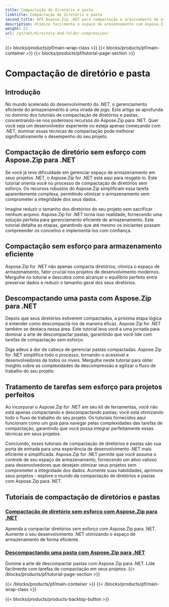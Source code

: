 ```yaml
---
title: Compactação de diretório e pasta
linktitle: Compactação de diretório e pasta
second_title: API Aspose.Zip .NET para compactação e arquivamento de arquivos
description: Otimize facilmente o espaço de armazenamento com Aspose.Zip for .NET. Aprenda técnicas de compactação e descompactação de diretório para aprimorar seus projetos de desenvolvimento .NET.
weight: 22
url: /pt/net/directory-and-folder-compression/
---
```


{{< blocks/products/pf/main-wrap-class >}}
{{< blocks/products/pf/main-container >}}
{{< blocks/products/pf/tutorial-page-section >}}

# Compactação de diretório e pasta


## Introdução

No mundo acelerado do desenvolvimento do .NET, o gerenciamento eficiente do armazenamento é uma virada de jogo. Este artigo se aprofunda no domínio dos tutoriais de compactação de diretórios e pastas, concentrando-se nos poderosos recursos do Aspose.Zip para .NET. Quer você seja um desenvolvedor experiente ou esteja apenas começando com .NET, dominar essas técnicas de compactação pode melhorar significativamente o desempenho do seu projeto.

## Compactação de diretório sem esforço com Aspose.Zip para .NET

Se você já teve dificuldade em gerenciar espaço de armazenamento em seus projetos .NET, o Aspose.Zip for .NET está aqui para resgatá-lo. Este tutorial orienta você no processo de compactação de diretórios sem esforço. Os recursos robustos do Aspose.Zip simplificam essa tarefa aparentemente complexa, permitindo otimizar o armazenamento sem comprometer a integridade dos seus dados.

Imagine reduzir o tamanho dos diretórios do seu projeto sem sacrificar nenhum arquivo. Aspose.Zip for .NET torna isso realidade, fornecendo uma solução perfeita para gerenciamento eficiente de armazenamento. Este tutorial detalha as etapas, garantindo que até mesmo os iniciantes possam compreender os conceitos e implementá-los com confiança.

## Compactação sem esforço para armazenamento eficiente

Aspose.Zip for .NET não apenas compacta diretórios; otimiza o espaço de armazenamento, fator crucial nos projetos de desenvolvimento modernos. Mergulhe no tutorial e descubra como alcançar o equilíbrio perfeito entre preservar dados e reduzir o tamanho geral dos seus diretórios.

## Descompactando uma pasta com Aspose.Zip para .NET

Depois que seus diretórios estiverem compactados, a próxima etapa lógica é entender como descompactá-los de maneira eficaz. Aspose.Zip for .NET também se destaca nessa área. Este tutorial leva você a uma jornada para dominar a arte de descompactar pastas, garantindo que você lide com tarefas de compactação sem esforço.

Diga adeus à dor de cabeça de gerenciar pastas compactadas. Aspose.Zip for .NET simplifica todo o processo, tornando-o acessível a desenvolvedores de todos os níveis. Mergulhe neste tutorial para obter insights sobre as complexidades da descompressão e agilizar o fluxo de trabalho do seu projeto.

## Tratamento de tarefas sem esforço para projetos perfeitos

Ao incorporar o Aspose.Zip for .NET em seu kit de ferramentas, você não está apenas compactando e descompactando pastas; você está otimizando todo o fluxo de trabalho do seu projeto. Os tutoriais fornecidos aqui funcionam como um guia para navegar pelas complexidades das tarefas de compactação, garantindo que você possa integrar perfeitamente essas técnicas em seus projetos.

Concluindo, esses tutoriais de compactação de diretórios e pastas são sua porta de entrada para uma experiência de desenvolvimento .NET mais eficiente e simplificada. Aspose.Zip for .NET permite que você assuma o controle de seu espaço de armazenamento, fornecendo um ativo valioso para desenvolvedores que desejam otimizar seus projetos sem comprometer a integridade dos dados. Aumente suas habilidades, aprimore seus projetos - explore o mundo da compactação de diretórios e pastas com Aspose.Zip para .NET.
## Tutoriais de compactação de diretórios e pastas
### [Compactação de diretório sem esforço com Aspose.Zip para .NET](./compress-directory/)
Aprenda a compactar diretórios sem esforço com Aspose.Zip para .NET. Aumente o seu desenvolvimento .NET otimizando o espaço de armazenamento de forma eficiente.
### [Descompactando uma pasta com Aspose.Zip para .NET](./decompress-folder/)
Domine a arte de descompactar pastas com Aspose.Zip para .NET. Lide facilmente com tarefas de compactação em seus projetos.
{{< /blocks/products/pf/tutorial-page-section >}}

{{< /blocks/products/pf/main-container >}}
{{< /blocks/products/pf/main-wrap-class >}}

{{< blocks/products/products-backtop-button >}}
